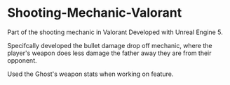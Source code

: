 # Shooting-Mechanic-Valorant

Part of the shooting mechanic in Valorant Developed with Unreal Engine 5.

Specifcally developed the bullet damage drop off mechanic, where the player's weapon does less damage the father away they are from their opponent. 

Used the Ghost's weapon stats when working on feature.  
